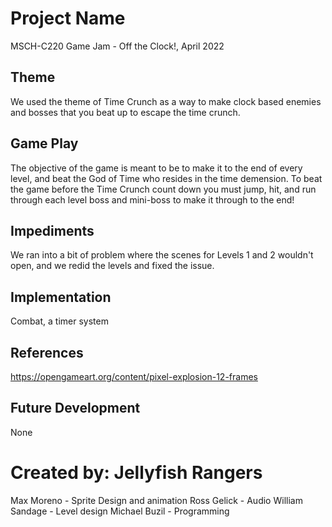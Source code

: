 # Project Name
MSCH-C220 Game Jam - Off the Clock!, April 2022

## Theme
We used the theme of Time Crunch as a way to make clock based enemies and bosses that you beat up to escape the time crunch.

## Game Play
The objective of the game is meant to be to make it to the end of every level, and beat the God of Time who resides in the time demension. To beat the game before the Time Crunch count down you must jump, hit, and run through each level boss and mini-boss to make it through to the end! 

## Impediments
We ran into a bit of problem where the scenes for Levels 1 and 2 wouldn't open, and we redid the levels and fixed the issue.

## Implementation
Combat, a timer system

## References
https://opengameart.org/content/pixel-explosion-12-frames

## Future Development
None

# Created by: Jellyfish Rangers
Max Moreno - Sprite Design and animation
Ross Gelick - Audio
William Sandage - Level design
Michael Buzil - Programming
